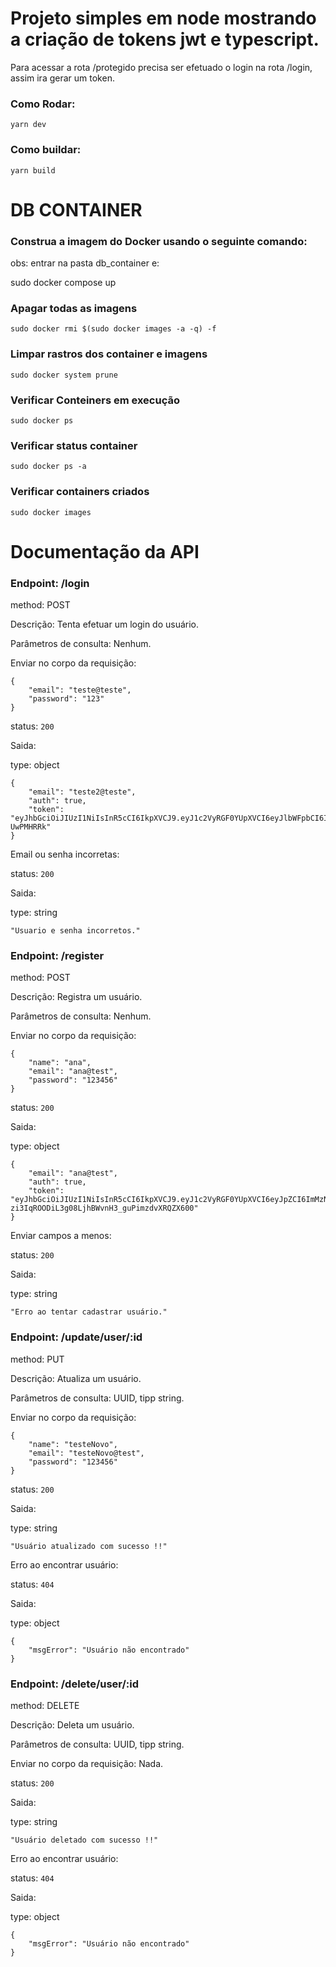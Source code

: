 # Projeto simples em node mostrando a criação de tokens jwt e typescript.

Para acessar a rota /protegido precisa ser efetuado o login na rota /login, assim ira gerar um token.

### Como Rodar:

    yarn dev

### Como buildar:

    yarn build


# DB CONTAINER

### Construa a imagem do Docker usando o seguinte comando:

obs: entrar na pasta db_container e:

   sudo docker compose up

### Apagar todas as imagens

    sudo docker rmi $(sudo docker images -a -q) -f

### Limpar rastros dos container e imagens

    sudo docker system prune

### Verificar Conteiners em execução

    sudo docker ps

### Verificar status container

    sudo docker ps -a


### Verificar containers criados

    sudo docker images


# Documentação da API

###  Endpoint: /login

method: POST

Descrição: Tenta efetuar um login do usuário.

Parâmetros de consulta: Nenhum.

Enviar no corpo da requisição:
```
{
	"email": "teste@teste",
	"password": "123"
}
```

status: `200`

Saida:

type: object

```
{
	"email": "teste2@teste",
	"auth": true,
	"token": "eyJhbGciOiJIUzI1NiIsInR5cCI6IkpXVCJ9.eyJ1c2VyRGF0YUpXVCI6eyJlbWFpbCI6InRlc3RlMkB0ZXN0ZSIsInBhc3N3b3JkIjoiJDJiJDEwJEt1ZEpoZTM0VnFQcU5mT0JucTRxR09QNHBOVWhoWm1oY3YxRXhaZzJoSS4yZzZkSU5lYVVTIn0sImlhdCI6MTY4MDk5NTgxMiwiZXhwIjoxNjgwOTk3NjEyfQ.tpWBzbNbtKUeuk9o0seqfOIz3swG1_xW8m-UwPMHRRk"
}
```


Email ou senha incorretas:

status: `200`

Saida:

type: string
```
"Usuario e senha incorretos."
```

###  Endpoint: /register

method: POST

Descrição: Registra um usuário.

Parâmetros de consulta: Nenhum.

Enviar no corpo da requisição:
```
{
	"name": "ana",
	"email": "ana@test",
	"password": "123456"
}
```

status: `200`

Saida:

type: object

```
{
	"email": "ana@test",
	"auth": true,
	"token": "eyJhbGciOiJIUzI1NiIsInR5cCI6IkpXVCJ9.eyJ1c2VyRGF0YUpXVCI6eyJpZCI6ImMzNWRkOGQ1LTMwZDQtNGI0NS04ODQ2LTQwODM4MWFiNmVmNCIsIm5hbWUiOiJhbmEiLCJlbWFpbCI6ImFuYUB0ZXN0In0sImlhdCI6MTY4MDk5ODk0NCwiZXhwIjoxNjgxMDAwNzQ0fQ.t-zi3IqROODiL3g08LjhBWvnH3_guPimzdvXRQZX600"
}
```


Enviar campos a menos:

status: `200`

Saida:

type: string
```
"Erro ao tentar cadastrar usuário."
```

###  Endpoint: /update/user/:id

method: PUT

Descrição: Atualiza um usuário.

Parâmetros de consulta: UUID, tipp string.

Enviar no corpo da requisição:
```
{
	"name": "testeNovo",
	"email": "testeNovo@test",
	"password": "123456"
}
```

status: `200`

Saida:

type: string

```
"Usuário atualizado com sucesso !!"
```


Erro ao encontrar usuário:

status: `404`

Saida:

type: object
```
{
	"msgError": "Usuário não encontrado"
}
```

###  Endpoint: /delete/user/:id

method: DELETE

Descrição: Deleta um usuário.

Parâmetros de consulta: UUID, tipp string.

Enviar no corpo da requisição: Nada.

status: `200`

Saida:

type: string

```
"Usuário deletado com sucesso !!"
```


Erro ao encontrar usuário:

status: `404`

Saida:

type: object
```
{
	"msgError": "Usuário não encontrado"
}
```
